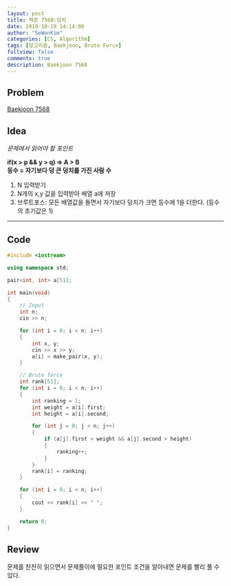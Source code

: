 ```yaml
---
layout: post
title: 백준 7568:덩치
date: 2019-10-19 14:14:00
author: "SeWonKim"
categories: [CS, Algorithm]
tags: [알고리즘, Baekjoon, Brute Force]
fullview: false
comments: true
description: Baekjoon 7568
---
```


## Problem

[Baekjoon 7568](https://www.acmicpc.net/problem/7568)

## Idea

*문제에서 읽어야 할 포인트*

**if(x > p && y > q) => A > B**     
**등수 = 자기보다 덩 큰 덩치를 가진 사람 수**

1. N 입력받기
2. N개의 x,y 값을 입력받아 배열 a에 저장
3. 브루트포스: 모든 배열값을 돌면서 자기보다 덩치가 크면 등수에 1을 더한다. (등수의 초기값은 1)


---

## Code

```cpp
#include <iostream>

using namespace std;

pair<int, int> a[51];

int main(void)
{
    // Input
    int n;
    cin >> n;

    for (int i = 0; i < n; i++)
    {
        int x, y;
        cin >> x >> y;
        a[i] = make_pair(x, y);
    }

    // Brute force
    int rank[51];
    for (int i = 0; i < n; i++)
    {
        int ranking = 1;
        int weight = a[i].first;
        int height = a[i].second;

        for (int j = 0; j < n; j++)
        {
            if (a[j].first > weight && a[j].second > height)
            {
                ranking++;
            }
        }
        rank[i] = ranking;
    }

    for (int i = 0; i < n; i++)
    {
        cout << rank[i] << " ";
    }

    return 0;
}
```

## Review

문제를 찬찬히 읽으면서 문제풀이에 필요한 포인트 조건을 알아내면 문제를 빨리 풀 수 있다.
